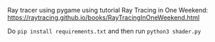 Ray tracer using pygame using tutorial Ray Tracing in One Weekend: https://raytracing.github.io/books/RayTracingInOneWeekend.html

Do `pip install requirements.txt` and then run `python3 shader.py`
